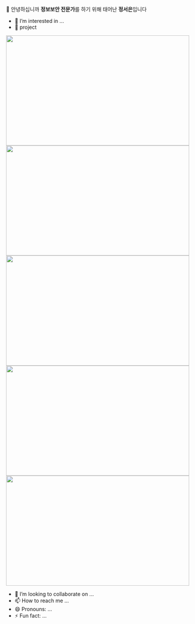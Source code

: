 👋 안녕하십니까 **정보보안 전문가**를 하기 위해 태어난 **정서은**입니다
- 👀 I’m interested in ...
- 🌱 project

<img src="https://github.com/user-attachments/assets/e2f90e15-4887-44db-a66b-bfad1c6507e7" width="500" height="300"/>    
<img src="https://github.com/user-attachments/assets/0e52e22e-a39a-4c38-a5f7-6dc1551999a3" width="500" height="300"/>    
<img src="https://github.com/user-attachments/assets/6a3b8a60-3f23-4559-b006-188be6246c19" width="500" height="300"/>    
<img src="https://github.com/user-attachments/assets/c02c0430-cf35-4230-b0e0-18a95e58e79f" width="500" height="300"/>    
<img src="https://github.com/user-attachments/assets/7b9a28b4-593d-4428-adc6-89d3d02ca3ea" width="500" height="300"/>    


- 💞️ I’m looking to collaborate on ...
- 📫 How to reach me ...
- 😄 Pronouns: ...
- ⚡ Fun fact: ...

<!---
Jung2023/Jung2023 is a ✨ special ✨ repository because its `README.md` (this file) appears on your GitHub profile.
You can click the Preview link to take a look at your changes.
--->
